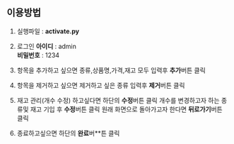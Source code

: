 ## 이용방법

1. 실행파일 : **activate.py**

2. 로그인 **아이디** : admin  
       **비밀번호** : 1234

3. 항목을 추가하고 싶으면 종류,상품명,가격,재고 모두 입력후 **추가**버튼 클릭

4. 항목을 제거하고 싶으면 제거하고 싶은 종류 입력후 **제거**버튼 클릭

5. 재고 관리(개수 수정) 하고싶다면 하단의 **수정**버튼 클릭 
   개수를 변경하고자 하는 종류및 재고 기입 후 **수정**버튼 클릭
   원래 화면으로 돌아가고자 한다면 **뒤로가기**버튼 클릭

6. 종료하고싶으면 하단의 **완료**버**튼 클릭